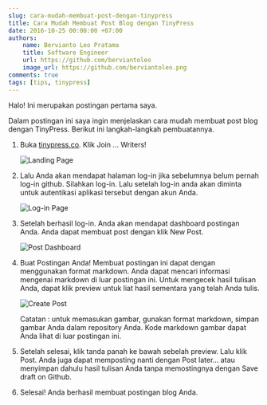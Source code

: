 ```yaml
---
slug: cara-mudah-membuat-post-dengan-tinypress
title: Cara Mudah Membuat Post Blog dengan TinyPress
date: 2016-10-25 00:00:00 +07:00
authors:
    name: Bervianto Leo Pratama
    title: Software Engineer
    url: https://github.com/berviantoleo
    image_url: https://github.com/berviantoleo.png
comments: true
tags: [tips, tinypress]
---
```


Halo! Ini merupakan postingan pertama saya.

Dalam postingan ini saya ingin menjelaskan cara mudah membuat post blog dengan TinyPress. Berikut ini langkah-langkah pembuatannya.

<!--truncate-->

1. Buka [tinypress.co](https://tinypress.co). Klik Join ... Writers!

    ![Landing Page](http://gp.berviantoleo.my.id/images/blog/1/landing-page.png)

2. Lalu Anda akan mendapat halaman log-in jika sebelumnya belum pernah log-in github. Silahkan log-in. Lalu setelah log-in anda akan diminta untuk autentikasi aplikasi tersebut dengan akun Anda.

    ![Log-in Page](http://gp.berviantoleo.my.id/images/blog/1/log-in.png)

3. Setelah berhasil log-in. Anda akan mendapat dashboard postingan Anda. Anda dapat membuat post dengan klik New Post.

    ![Post Dashboard](http://gp.berviantoleo.my.id/images/blog/1/post-dashboard.png)

4. Buat Postingan Anda! Membuat postingan ini dapat dengan menggunakan format markdown. Anda dapat mencari informasi mengenai markdown di luar postingan ini. Untuk mengecek hasil tulisan Anda, dapat klik preview untuk liat hasil sementara yang telah Anda tulis.

    ![Create Post](http://gp.berviantoleo.my.id/images/blog/1/create-post.png)

     Catatan : untuk memasukan gambar, gunakan format markdown, simpan gambar Anda dalam repository Anda. Kode markdown gambar dapat Anda lihat di luar postingan ini.

5. Setelah selesai, klik tanda panah ke bawah sebelah preview. Lalu klik Post. Anda juga dapat memposting nanti dengan Post later... atau menyimpan dahulu hasil tulisan Anda tanpa memostingnya dengan Save draft on Github.

6. Selesai! Anda berhasil membuat postingan blog Anda.
